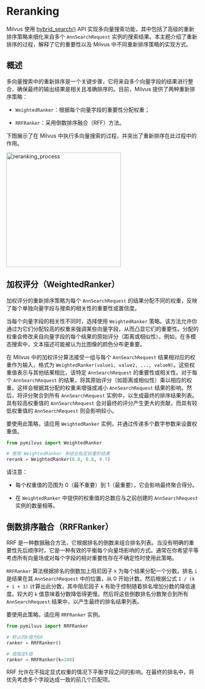 


# Reranking

Milvus 使用 [hybrid_search()](https://milvus.io/api-reference/pymilvus/v2.4.x/ORM/Collection/hybrid_search.md) API 实现多向量搜索功能，其中包括了高级的重新排序策略来细化来自多个 `AnnSearchRequest` 实例的搜索结果。本主题介绍了重新排序的过程，解释了它的重要性以及 Milvus 中不同重新排序策略的实现方式。

## 概述

多向量搜索中的重新排序是一个关键步骤，它将来自多个向量字段的结果进行整合，确保最终的输出结果是相关且准确排序的。目前，Milvus 提供了两种重新排序策略：

- `WeightedRanker`：根据每个向量字段的重要性分配权重；

- `RRFRanker`：采用倒数排序融合（RFF）方法。

下图展示了在 Milvus 中执行多向量搜索的过程，并突出了重新排序在此过程中的作用。

<img src="/assets/multi-vector-rerank.png" alt="reranking_process" width="300"/>

## 加权评分（WeightedRanker）

加权评分的重新排序策略为每个 `AnnSearchRequest` 的结果分配不同的权重，反映了每个单独向量字段与搜索的相关性的重要性或置信度。

当每个向量字段的相关性不同时，选择使用 `WeightedRanker` 策略。该方法允许你通过为它们分配较高的权重来强调某些向量字段，从而凸显它们的重要性。分配的权重会修改来自向量字段的每个结果的原始评分（距离或相似性）。例如，在多模态搜索中，文本描述可能被认为比图像的颜色分布更重要。

在 Milvus 中的加权评分算法接受一组与每个 `AnnSearchRequest` 结果相对应的权重作为输入，格式为 `WeightedRanker(value1, value2, ..., valueN)`。这些权重值表示与其他结果相比，该特定 `AnnSearchRequest` 的重要性或相关性。对于每个 `AnnSearchRequest` 的结果，将其原始评分（如距离或相似性）乘以相应的权重。这样会根据其分配的权重来增强或减小 `AnnSearchRequest` 结果的影响。然后，将评分聚合到所有 `AnnSearchRequest` 实例中，以生成最终的排序结果列表。具有较高权重值的 `AnnSearchRequest` 会对最终的评分产生更大的贡献，而具有较低权重值的 `AnnSearchRequest` 则会影响较小。

要使用此策略，请应用 `WeightedRanker` 实例，并通过传递多个数字参数来设置权重值。

```python
from pymilvus import WeightedRanker

# 使用 WeightedRanker 来结合指定权重的结果
rerank = WeightedRanker(0.8, 0.8, 0.7) 
```

请注意：

- 每个权重值的范围为 0（最不重要）到 1（最重要），它会影响最终聚合得分。

- 在 `WeightedRanker` 中提供的权重值的总数应与之前创建的 `AnnSearchRequest` 实例的数量相等。

## 倒数排序融合（RRFRanker）



RRF 是一种数据融合方法，它根据排名的倒数来组合排名列表。当没有明确的重要性先后顺序时，它是一种有效的平衡每个向量场影响的方式。通常在你希望平等考虑所有向量场或对每个字段的相对重要性存在不确定性时使用此策略。

`RRFRanker` 算法根据排名的倒数加上阻尼因子 `k` 为每个结果分配一个分数。排名 `i` 是结果在其 `AnnSearchRequest` 中的位置，从 0 开始计数。然后根据公式 `1 / (k + i + 1)` 计算出此分数，其中阻尼因子 `k` 有助于控制随着排名增加分数的降低速度。较大的 `k` 值意味着分数降低得更慢。然后将这些倒数排名分数聚合到所有 `AnnSearchRequest` 结果中，以产生最终的排名结果列表。

要使用此策略，请应用 `RRFRanker` 实例。

```python
from pymilvus import RRFRanker

# 默认的k值为60
ranker = RRFRanker()

# 或指定k值
ranker = RRFRanker(k=100)
```

RRF 允许在不指定显式权重的情况下平衡字段之间的影响。在最终的排名中，将优先考虑多个字段达成一致的前几个匹配项。

